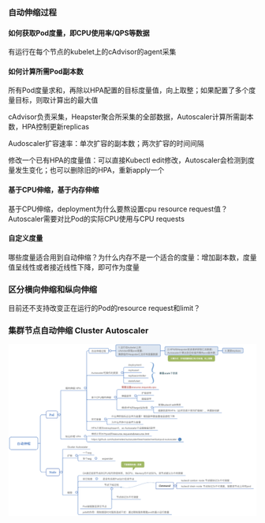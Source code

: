 ### 自动伸缩过程

#### 如何获取Pod度量，即CPU使用率/QPS等数据

有运行在每个节点的kubelet上的cAdvisor的agent采集

#### 如何计算所需Pod副本数

所有Pod度量求和，再除以HPA配置的目标度量值，向上取整；如果配置了多个度量目标，则取计算出的最大值

cAdvisor负责采集，Heapster聚合所采集的全部数据，Autoscaler计算所需副本数，HPA控制更新replicas

Audoscaler扩容速率：单次扩容的副本数；两次扩容的时间间隔

修改一个已有HPA的度量值：可以直接Kubectl edit修改，Autoscaler会检测到度量发生变化；也可以删除旧的HPA，重新apply一个

#### 基于CPU伸缩，基于内存伸缩

基于CPU伸缩，deployment为什么要熬设置cpu resource request值？Autoscaler需要对比Pod的实际CPU使用与CPU requests

#### 自定义度量

哪些度量适合用到自动伸缩？为什么内存不是一个适合的度量：增加副本数，度量值呈线性或者接近线性下降，即可作为度量

### 区分横向伸缩和纵向伸缩

目前还不支持改变正在运行的Pod的resource request和limit？ 

### 集群节点自动伸缩 Cluster Autoscaler

<img width="800" src="https://github.com/zhaoyingx/K8sLearning/blob/master/images/1@2x.png">